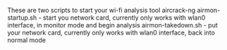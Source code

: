These are two scripts to start your wi-fi analysis tool aircrack-ng
airmon-startup.sh - start you network card, currently only works with wlan0 interface, in monitor mode and begin analysis
airmon-takedown.sh - put your network card, currently only works with wlan0 interface, back into normal mode
